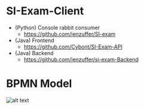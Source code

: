 # SI-Exam-Client

* (Python) Console rabbit consumer
  * https://github.com/jenzuffer/SI-exam
* (Java) Frontend
  * https://github.com/Cybont/SI-Exam-API
* (Java) Backend
  * https://github.com/jenzuffer/si-exam-Backend

# BPMN Model
![alt text]()
